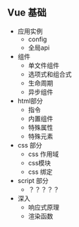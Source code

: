 ## Vue 基础

- 应用实例
  - config
  - 全局api
- 组件
  - 单文件组件
  - 选项式和组合式
  - 生命周期
  - 异步组件
- html部分
  - 指令
  - 内置组件
  - 特殊属性
  - 特殊元素
- css 部分
  - css 作用域
  - css模块
  - css 绑定
- script 部分
  - ？？？？？
- 深入
  - 响应式原理
  - 渲染函数